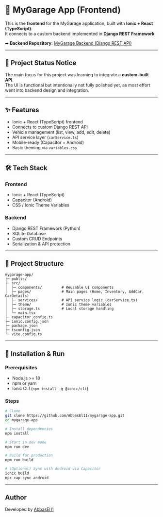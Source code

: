 # 🚗 MyGarage App (Frontend)

This is the **frontend** for the MyGarage application, built with **Ionic + React (TypeScript)**.  
It connects to a custom backend implemented in **Django REST Framework**.

➡ **Backend Repository:** [MyGarage Backend (Django REST API)](https://github.com/AbbasEl11/mygarage-backend)

---

## 📌 Project Status Notice

The main focus for this project was learning to integrate a **custom-built API**.  
The UI is functional but intentionally not fully polished yet, as most effort went into backend design and integration.

---

## ✨ Features

- Ionic + React (TypeScript) frontend
- Connects to custom Django REST API
- Vehicle management (list, view, add, edit, delete)
- API service layer (`carService.ts`)
- Mobile-ready (Capacitor + Android)
- Basic theming via `variables.css`

---

## 🛠️ Tech Stack

### Frontend
- Ionic + React (TypeScript)
- Capacitor (Android)
- CSS / Ionic Theme Variables


### Backend
- Django REST Framework (Python)
- SQLite Database
- Custom CRUD Endpoints
- Serialization & API protection


---

## 📂 Project Structure

```
mygarage-app/
├─ public/
├─ src/
│  ├─ components/         # Reusable UI components
│  ├─ pages/              # Main pages (Home, Inventory, AddCar, CarDetails)
│  ├─ services/           # API service logic (carService.ts)
│  ├─ theme/              # Ionic theme variables
│  ├─ storage.ts          # Local storage handling
│  └─ main.tsx
├─ capacitor.config.ts
├─ ionic.config.json
├─ package.json
├─ tsconfig.json
└─ vite.config.ts

```

---

## 🚀 Installation & Run

### Prerequisites
- Node.js >= 18
- npm or yarn
- Ionic CLI (`npm install -g @ionic/cli`)

### Steps
```bash
# Clone
git clone https://github.com/AbbasEl11/mygarage-app.git
cd mygarage-app

# Install dependencies
npm install

# Start in dev mode
npm run dev

# Build for production
npm run build

# (Optional) Sync with Android via Capacitor
ionic build
npx cap sync android
```

---

## Author
Developed by [AbbasEl11](https://https://github.com/AbbasEl11)
